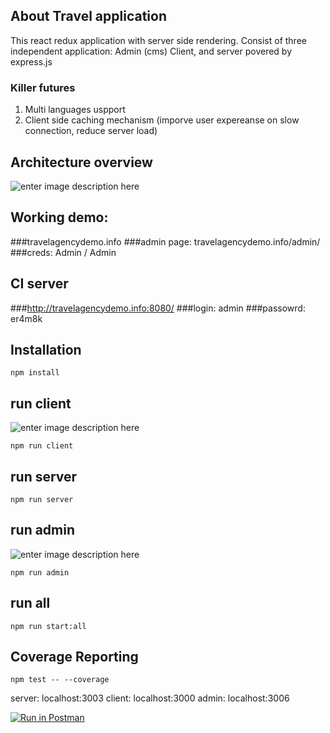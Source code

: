 ## About Travel application
This react redux application with server side rendering. Consist of three independent application: Admin (cms) Client, and server povered by express.js
### Killer futures

 1. Multi languages uspport
 2. Client side caching mechanism (imporve user expereanse on slow connection, reduce server load)

## Architecture overview
![enter image description here](https://lh5.googleusercontent.com/7Dv1hDM7S2hWMsvI8W9guIsIbOQ0cDLO9AKd4DkEZeKP29x8V_wLbtOV4FFYM9ARkENul4K85wKPilGTH34c=w1920-h974-rw)

## Working demo: 
###travelagencydemo.info
###admin page: travelagencydemo.info/admin/
###creds: Admin / Admin

## CI server
###http://travelagencydemo.info:8080/
###login: admin
###passowrd: er4m8k

## Installation

    npm install
## run client
![enter image description here](https://drive.google.com/file/d/1E5-LBliPd1DPRUlNPsiC6Mp1eVcXYgP0/view?usp=sharing)

    npm run client
## run server

    npm run server
## run admin
![enter image description here](https://drive.google.com/file/d/1pu6qwp4A-PaOSYr5ppTPvvl9KGSV_P2o/view?usp=sharing)
	

    npm run admin
## run all
	npm run start:all
## Coverage Reporting

    npm test -- --coverage

    

server: localhost:3003
client: localhost:3000
admin: localhost:3006

[![Run in Postman](https://run.pstmn.io/button.svg)](https://app.getpostman.com/run-collection/b856677e09fd48689fa1#?env%5BtravelAgency%5D=W3siZW5hYmxlZCI6dHJ1ZSwia2V5IjoidXJsIiwidmFsdWUiOiJodHRwOi8vbG9jYWxob3N0OjMwMDMiLCJ0eXBlIjoidGV4dCJ9LHsiZW5hYmxlZCI6dHJ1ZSwia2V5IjoidG9rZW4iLCJ2YWx1ZSI6ImV5SjBlWEFpT2lKS1YxUWlMQ0poYkdjaU9pSklVekkxTmlKOS5leUp6ZFdJaU9pSmZaR0Z6Y0c5cE1UTXlZWE5rYVhCaGMyc2lMQ0pwWVhRaU9qRTFNREV4TlRJME56RTBPRFY5LnB1SVJOSGpvTzVjTjhwdGRhRWlFWWlDdC1HdXlyazZjakJrRGxzdTFYRGMiLCJ0eXBlIjoidGV4dCJ9LHsiZW5hYmxlZCI6dHJ1ZSwia2V5IjoidG91cklkIiwidmFsdWUiOiI1OTc5YzFhOGEwZDAwYjRlYmM5NDNiMWMiLCJ0eXBlIjoidGV4dCJ9XQ==)
 

